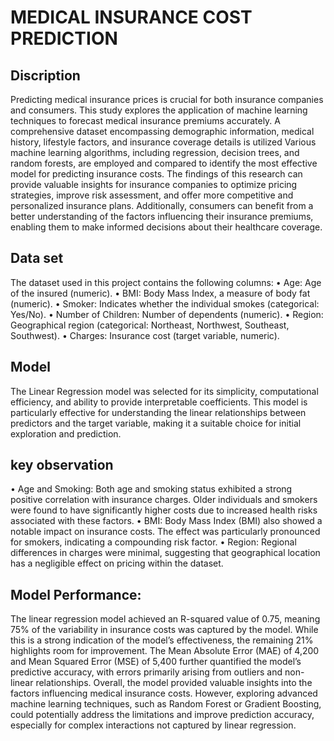 # MEDICAL INSURANCE COST PREDICTION
## Discription
<p> Predicting medical insurance prices is crucial for both insurance companies and consumers. This study explores the application of machine learning techniques to forecast medical insurance premiums accurately. A comprehensive dataset encompassing demographic information, medical history, lifestyle factors, and insurance coverage details is utilized Various machine learning algorithms, including regression, decision trees, and random forests, are employed and compared to identify the most effective model for predicting insurance costs. The findings of this research can provide valuable insights for insurance companies to optimize pricing strategies, improve risk assessment, and offer more competitive and personalized insurance plans. Additionally, consumers can benefit from a better understanding of the factors influencing their insurance premiums, enabling them to make informed decisions about their healthcare coverage.</p>

## Data set
<p> The dataset used in this project contains the following columns:
•	Age: Age of the insured (numeric).
•	BMI: Body Mass Index, a measure of body fat (numeric).
•	Smoker: Indicates whether the individual smokes (categorical: Yes/No).
•	Number of Children: Number of dependents (numeric).
•	Region: Geographical region (categorical: Northeast, Northwest, Southeast, Southwest).
•	Charges: Insurance cost (target variable, numeric).
</p>

## Model
<p> The Linear Regression model was selected for its simplicity, computational efficiency, and ability to provide interpretable coefficients. This model is particularly effective for understanding the linear relationships between predictors and the target variable, making it a suitable choice for initial exploration and prediction.</p>

## key observation
<p>
•	Age and Smoking: Both age and smoking status exhibited a strong positive correlation with insurance charges. Older individuals and smokers were found to have significantly higher costs due to increased health risks associated with these factors.
•	BMI: Body Mass Index (BMI) also showed a notable impact on insurance costs. The effect was particularly pronounced for smokers, indicating a compounding risk factor.
•	Region: Regional differences in charges were minimal, suggesting that geographical location has a negligible effect on pricing within the dataset.</p>

## Model Performance:
<p>The linear regression model achieved an R-squared value of 0.75, meaning 75% of the variability in insurance costs was captured by the model. While this is a strong indication of the model’s effectiveness, the remaining 21% highlights room for improvement. The Mean Absolute Error (MAE) of 4,200 and Mean Squared Error (MSE) of 5,400 further quantified the model’s predictive accuracy, with errors primarily arising from outliers and non-linear relationships.
Overall, the model provided valuable insights into the factors influencing medical insurance costs. However, exploring advanced machine learning techniques, such as Random Forest or Gradient Boosting, could potentially address the limitations and improve prediction accuracy, especially for complex interactions not captured by linear regression.
</p>
